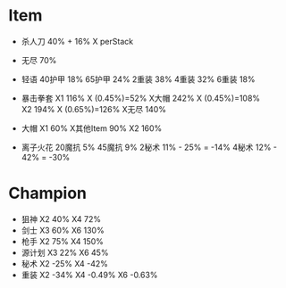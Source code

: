 # Item
* 杀人刀 40% + 16% X perStack
* 无尽 70% 
* 轻语 
40护甲 18%
65护甲 24%
2重装 38%
4重装 32%
6重装 18%

* 暴击拳套 
X1 116% X (0.45%)=52% 
X大帽  242% X (0.45%)=108%  
X2 194% X (0.65%)=126% 
X无尽 140% 
* 大帽 
X1 60%
X其他Item 90% 
X2 160% 
* 离子火花
20魔抗 5%
45魔抗 9%
2秘术 11% - 25% = -14%
4秘术 12% - 42% = -30%
# Champion 
* 狙神 X2 40% X4 72%
* 剑士 X3 60% X6 130%
* 枪手 X2 75% X4 150%
* 源计划 X3 22% X6 45%
* 秘术 X2 -25% X4 -42%
* 重装 X2 -34% X4 -0.49% X6 -0.63%
